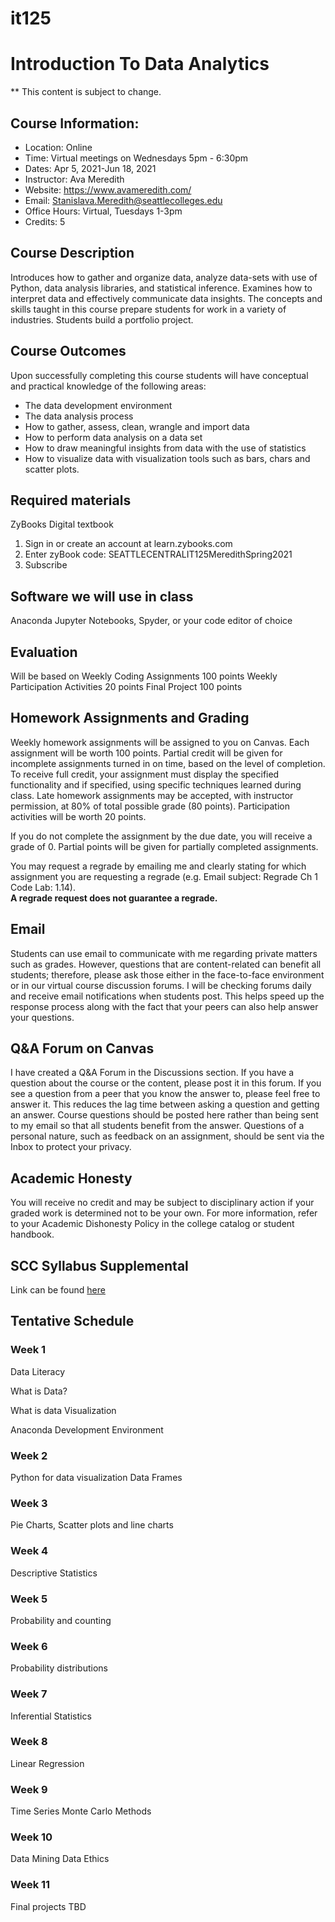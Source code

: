 # it125

# Introduction To Data Analytics

** This content is subject to change.

## Course Information: 
* Location: Online
* Time: Virtual meetings on Wednesdays 5pm - 6:30pm 
* Dates: Apr 5, 2021-Jun 18, 2021
* Instructor: Ava Meredith 
* Website: https://www.avameredith.com/
* Email: Stanislava.Meredith@seattlecolleges.edu
* Office Hours: Virtual, Tuesdays 1-3pm
* Credits: 5

## Course Description

Introduces how to gather and organize data, analyze data-sets with use of Python, data analysis
libraries, and statistical inference. Examines how to interpret data and effectively communicate data
insights. The concepts and skills taught in this course prepare students for work in a variety of
industries. Students build a portfolio project. 

## Course Outcomes

Upon successfully completing this course students will have conceptual and practical knowledge of the following areas:

* The data development environment
* The data analysis process
* How to gather, assess, clean, wrangle and import data
* How to perform data analysis on a data set
* How to draw meaningful insights from data with the use of statistics
* How to visualize data with visualization tools such as bars, chars and scatter plots.


## Required materials
ZyBooks Digital textbook 
1. Sign in or create an account at learn.zybooks.com
2. Enter zyBook code: SEATTLECENTRALIT125MeredithSpring2021
3. Subscribe

## Software we will use in class 				
Anaconda 
Jupyter Notebooks, Spyder, or your code editor of choice

## Evaluation
Will be based on 
Weekly Coding Assignments 100 points
Weekly Participation Activities 20 points
Final Project 100 points

## Homework Assignments and Grading

Weekly homework assignments will be assigned to you on Canvas. Each assignment will be worth 100 points.
Partial credit will be given for incomplete assignments turned in on time, based on the level of completion. To receive full credit, your assignment must display the specified functionality and if specified, using specific techniques learned during class. Late homework assignments may be accepted, with instructor permission, at 80% of total possible grade (80 points).
Participation activities will be worth 20 points.

If you do not complete the assignment by the due date, you will receive a grade of 0. Partial points will be given for partially completed assignments.

You may request a regrade by emailing me and clearly stating for which assignment you are requesting a regrade (e.g. Email subject: Regrade Ch 1 Code Lab: 1.14).  
**A regrade request does not guarantee a regrade.**

## Email
Students can use email to communicate with me regarding private matters such as grades. However, questions that are content-related can benefit all students; therefore, please ask those either in the face-to-face environment or in our virtual course discussion forums. I will be checking forums daily and receive email notifications when students post. This helps speed up the response process along with the fact that your peers can also help answer your questions.

## Q&A Forum on Canvas
I have created a Q&A Forum in the Discussions section. 
If you have a question about the course or the content, please post it in this forum. If you see a question from a peer that you know the answer to, please feel free to answer it. This reduces the lag time between asking a question and getting an answer. Course questions should be posted here rather than being sent to my email so that all students benefit from the answer. Questions of a personal nature, such as feedback on an assignment, should be sent via the Inbox to protect your privacy.


## Academic Honesty
You will receive no credit and may be subject to disciplinary action if your graded work is determined not to be your own.  For more information, refer to your Academic Dishonesty Policy in the college catalog or student handbook.

## SCC Syllabus Supplemental 
Link can be found [here](https://docs.google.com/document/d/1yudWf-jUKFL10B16m9VKeFS6isA0B2uPjfYnrT5FjOU/edit)

## Tentative Schedule 

### Week 1
Data Literacy

What is Data?

What is data Visualization

Anaconda Development Environment


### Week 2
Python for data visualization
Data Frames

### Week 3
Pie Charts, Scatter plots and line charts 

### Week 4
Descriptive Statistics

### Week 5
Probability and counting

### Week 6
Probability distributions

### Week 7
Inferential Statistics

### Week 8
Linear Regression

### Week 9
Time Series
Monte Carlo Methods

### Week 10
Data Mining
Data Ethics

### Week 11
Final projects
TBD
